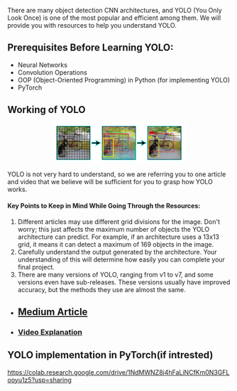 
There are many object detection CNN architectures, and YOLO (You Only Look Once) is one of the most popular and efficient among them. We will provide you with resources to help you understand YOLO.

## Prerequisites Before Learning YOLO:

* Neural Networks
* Convolution Operations
* OOP (Object-Oriented Programming) in Python (for implementing YOLO)
* PyTorch

## Working of YOLO

<div align="center">
    <img src="media/yolo-algorithm-1.webp" height="60%" width="60%">
  <br>
</div>

YOLO is not very hard to understand, so we are referring you to one article and video that we believe will be sufficient for you to grasp how YOLO works.
#### Key Points to Keep in Mind While Going Through the Resources:
1. Different articles may use different grid divisions for the image. Don't worry; this just affects the maximum number of objects the YOLO architecture can predict. For example, if an architecture uses a 13x13 grid, it means it can detect a maximum of 169 objects in the image.
2.  Carefully understand the output generated by the architecture. Your understanding of this will determine how easily you can complete your final project.
3.  There are many versions of YOLO, ranging from v1 to v7, and some versions even have sub-releases. These versions usually have improved accuracy, but the methods they use are almost the same.

* ## [Medium Article](https://machinethink.net/blog/object-detection-with-yolo/)

* ### [Video Explanation ](https://www.youtube.com/watch?v=zgbPj4lSc58&t=1641s)

## YOLO implementation in PyTorch(if intrested)
https://colab.research.google.com/drive/1NdMWNZ8j4hFaLiNCfKm0N3GFLooyu1z5?usp=sharing

